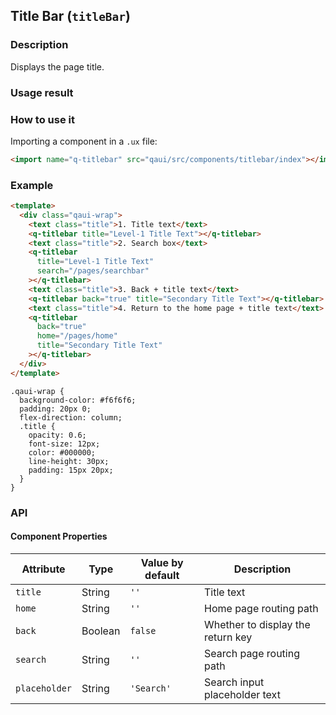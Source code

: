 ## Title Bar (`titleBar`)

### Description

Displays the page title.

### Usage result

<!-- div style="text-align: center;margin: 40px;"><img src="./assets/titlebar.png" alt="Title bar sample" style="width:300px" /></div -->

<preview url="https://quick-app-ui.glitch.me/preview/pages/titlebar/"/>

### How to use it

Importing a component in a `.ux` file:

```html
<import name="q-titlebar" src="qaui/src/components/titlebar/index"></import>
```

### Example

```html
<template>
  <div class="qaui-wrap">
    <text class="title">1. Title text</text>
    <q-titlebar title="Level-1 Title Text"></q-titlebar>
    <text class="title">2. Search box</text>
    <q-titlebar
      title="Level-1 Title Text"
      search="/pages/searchbar"
    ></q-titlebar>
    <text class="title">3. Back + title text</text>
    <q-titlebar back="true" title="Secondary Title Text"></q-titlebar>
    <text class="title">4. Return to the home page + title text</text>
    <q-titlebar
      back="true"
      home="/pages/home"
      title="Secondary Title Text"
    ></q-titlebar>
  </div>
</template>
```

```less
.qaui-wrap {
  background-color: #f6f6f6;
  padding: 20px 0;
  flex-direction: column;
  .title {
    opacity: 0.6;
    font-size: 12px;
    color: #000000;
    line-height: 30px;
    padding: 15px 20px;
  }
}
```

### API

#### Component Properties

| Attribute     | Type    | Value by default | Description                       |
| ------------- | ------- | ---------------- | --------------------------------- |
| `title`       | String  | `''`             | Title text                        |
| `home`        | String  | `''`             | Home page routing path            |
| `back`        | Boolean | `false`          | Whether to display the return key |
| `search`      | String  | `''`             | Search page routing path          |
| `placeholder` | String  | `'Search'`       | Search input placeholder text     |
